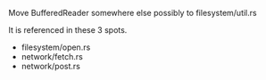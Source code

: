 
Move BufferedReader somewhere else possibly
to filesystem/util.rs

It is referenced in these 3 spots.

* filesystem/open.rs
* network/fetch.rs
* network/post.rs
